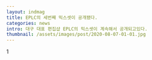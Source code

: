 ```yaml
---
layout: indmag
title: EPLC의 세번째 믹스셋이 공개됐다.
categories: news
intro: 대구 대표 편집샵 EPLC의 믹스셋이 계속해서 공개되고있다.
thumbnail: /assets/images/post/2020-08-07-01-01.jpg
---
```


1
